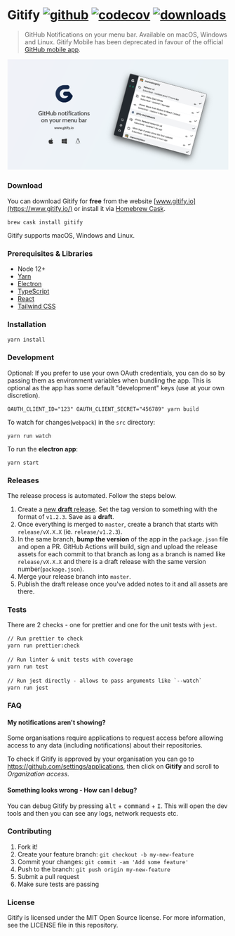 # Gitify [![github][github-image]][github-url] [![codecov][codecov-image]][codecov-url] [![downloads][downloads-image]][downloads-url]

> GitHub Notifications on your menu bar. Available on macOS, Windows and Linux. Gitify Mobile has been deprecated in favour of the official [GitHub mobile app](https://github.com/mobile).

![Gitify](assets/images/press.png)

### Download

You can download Gitify for **free** from the website [www.gitify.io](https://www.gitify.io/) or install it via [Homebrew Cask](http://brew.sh/).

```shell
brew cask install gitify
```

Gitify supports macOS, Windows and Linux.

### Prerequisites & Libraries

- Node 12+
- [Yarn](https://yarnpkg.com/)
- [Electron](https://electronjs.org/)
- [TypeScript](https://www.typescriptlang.org/)
- [React](https://reactjs.org/)
- [Tailwind CSS](https://tailwindcss.com/)

### Installation

    yarn install

### Development

Optional: If you prefer to use your own OAuth credentials, you can do so by passing them as environment variables when bundling the app. This is optional as the app has some default "development" keys (use at your own discretion).

    OAUTH_CLIENT_ID="123" OAUTH_CLIENT_SECRET="456789" yarn build

To watch for changes(`webpack`) in the `src` directory:

    yarn run watch

To run the **electron app**:

    yarn start

### Releases

The release process is automated. Follow the steps below.

1. Create a [new **draft** release](https://github.com/manosim/gitify/releases/new). Set the tag version to something with the format of `v1.2.3`. Save as a **draft**.
2. Once everything is merged to `master`, create a branch that starts with `release/vX.X.X` (ie. `release/v1.2.3`).
3. In the same branch, **bump the version** of the app in the `package.json` file and open a PR. GitHub Actions will build, sign and upload the release assets for each commit to that branch as long as a branch is named like `release/vX.X.X` and there is a draft release with the same version number(`package.json`).
4. Merge your release branch into `master`.
5. Publish the draft release once you've added notes to it and all assets are there.

### Tests

There are 2 checks - one for prettier and one for the unit tests with `jest`.

    // Run prettier to check
    yarn run prettier:check

    // Run linter & unit tests with coverage
    yarn run test

    // Run jest directly - allows to pass arguments like `--watch`
    yarn run jest

### FAQ

#### My notifications aren't showing?

Some organisations require applications to request access before allowing access to any data (including notifications) about their repositories.

To check if Gitify is approved by your organisation you can go to https://github.com/settings/applications, then click on **Gitify** and scroll to _Organization access_.

#### Something looks wrong - How can I debug?

You can debug Gitify by pressing <kbd>alt</kbd> + <kbd>command</kbd> + <kbd>I</kbd>. This will open the dev tools and then you can see any logs, network requests etc.

### Contributing

1. Fork it!
2. Create your feature branch: `git checkout -b my-new-feature`
3. Commit your changes: `git commit -am 'Add some feature'`
4. Push to the branch: `git push origin my-new-feature`
5. Submit a pull request
6. Make sure tests are passing

### License

Gitify is licensed under the MIT Open Source license. For more information, see the LICENSE file in this repository.

[github-image]: https://github.com/manosim/gitify/workflows/CI/badge.svg
[github-url]: https://github.com/manosim/gitify/actions
[codecov-image]: https://codecov.io/gh/manosim/gitify/branch/master/graph/badge.svg
[codecov-url]: https://codecov.io/gh/manosim/gitify
[downloads-image]: https://img.shields.io/github/downloads/manosim/gitify/total.svg
[downloads-url]: https://www.gitify.io
